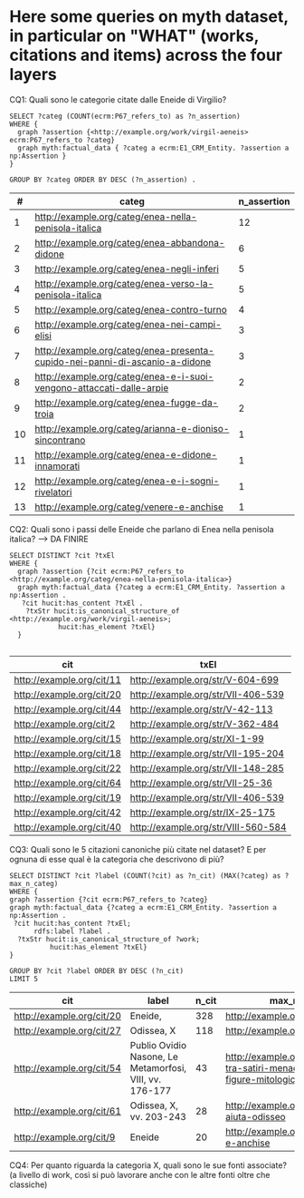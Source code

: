 # Here some queries on myth dataset, in particular on "WHAT" (works, citations and items) across the four layers

CQ1: Quali sono le categorie citate dalle Eneide di Virgilio?

```
SELECT ?categ (COUNT(ecrm:P67_refers_to) as ?n_assertion)
WHERE {
  graph ?assertion {<http://example.org/work/virgil-aeneis> ecrm:P67_refers_to ?categ}  
  graph myth:factual_data { ?categ a ecrm:E1_CRM_Entity. ?assertion a np:Assertion }
}  

GROUP BY ?categ ORDER BY DESC (?n_assertion) . 
```


| # |categ                                                                      |n_assertion|
|---|---------------------------------------------------------------------------|-----------|
|1  |http://example.org/categ/enea-nella-penisola-italica                       |12         |
|2  |http://example.org/categ/enea-abbandona-didone                             |6          |
|3  |http://example.org/categ/enea-negli-inferi                                 |5          |
|4  |http://example.org/categ/enea-verso-la-penisola-italica                    |5          |
|5  |http://example.org/categ/enea-contro-turno                                 |4          |
|6  |http://example.org/categ/enea-nei-campi-elisi                              |3          |
|7  |http://example.org/categ/enea-presenta-cupido-nei-panni-di-ascanio-a-didone|3          |
|8  |http://example.org/categ/enea-e-i-suoi-vengono-attaccati-dalle-arpie       |2          |
|9  |http://example.org/categ/enea-fugge-da-troia                               |2          |
|10 |http://example.org/categ/arianna-e-dioniso-sincontrano                     |1          |
|11 |http://example.org/categ/enea-e-didone-innamorati                          |1          |
|12 |http://example.org/categ/enea-e-i-sogni-rivelatori                         |1          |
|13 |http://example.org/categ/venere-e-anchise                                  |1          |


CQ2: Quali sono i passi delle Eneide che parlano di Enea nella penisola italica?  --> DA FINIRE

```
SELECT DISTINCT ?cit ?txEl  
WHERE {
  graph ?assertion {?cit ecrm:P67_refers_to <http://example.org/categ/enea-nella-penisola-italica>}  
  graph myth:factual_data {?categ a ecrm:E1_CRM_Entity. ?assertion a np:Assertion . 
   ?cit hucit:has_content ?txEl . 
    ?txStr hucit:is_canonical_structure_of <http://example.org/work/virgil-aeneis>; 
  			hucit:has_element ?txEl}
  }
  
  ```
  
  |cit                      |txEl                             |
|-------------------------|-----------------------------------|
|http://example.org/cit/11|http://example.org/str/V-604-699   |
|http://example.org/cit/20|http://example.org/str/VII-406-539 |
|http://example.org/cit/44|http://example.org/str/V-42-113    |
|http://example.org/cit/2 |http://example.org/str/V-362-484   |
|http://example.org/cit/15|http://example.org/str/XI-1-99     |
|http://example.org/cit/18|http://example.org/str/VII-195-204 |
|http://example.org/cit/22|http://example.org/str/VII-148-285 |
|http://example.org/cit/64|http://example.org/str/VII-25-36   |
|http://example.org/cit/19|http://example.org/str/VII-406-539 |
|http://example.org/cit/42|http://example.org/str/IX-25-175   |
|http://example.org/cit/40|http://example.org/str/VIII-560-584|

CQ3: Quali sono le 5 citazioni canoniche più citate nel dataset? E per ognuna di esse qual è la categoria che descrivono di più? 

  ```
SELECT DISTINCT ?cit ?label (COUNT(?cit) as ?n_cit) (MAX(?categ) as ?max_n_categ) 
WHERE { 
  graph ?assertion {?cit ecrm:P67_refers_to ?categ}
  graph myth:factual_data {?categ a ecrm:E1_CRM_Entity. ?assertion a np:Assertion . 
   ?cit hucit:has_content ?txEl; 
        rdfs:label ?label . 
    ?txStr hucit:is_canonical_structure_of ?work; 
  			hucit:has_element ?txEl}
  }

GROUP BY ?cit ?label ORDER BY DESC (?n_cit) 
LIMIT 5
 ```

|cit                      |label                              |n_cit|max_n_categ                                                   |
|-------------------------|-----------------------------------|-----|--------------------------------------------------------------|
|http://example.org/cit/20|Eneide,                            |328  |http://example.org/categ/vulcano                              |
|http://example.org/cit/27|Odissea, X                         |118  |http://example.org/categ/sfinge                               |
|http://example.org/cit/54|Publio Ovidio Nasone, Le Metamorfosi, VIII, vv. 176-177|43   |http://example.org/categ/arianna-tra-satiri-menadi-e-altre-figure-mitologiche|
|http://example.org/cit/61|Odissea, X, vv. 203-243            |28   |http://example.org/categ/ermes-aiuta-odisseo                  |
|http://example.org/cit/9 |Eneide                             |20   |http://example.org/categ/venere-e-anchise                     |


CQ4: Per quanto riguarda la categoria X, quali sono le sue fonti associate? (a livello di work, così si può lavorare anche con le altre fonti oltre che classiche)
